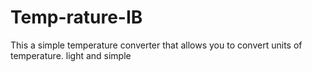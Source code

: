 # Temp-rature-IB
This a simple temperature converter that allows you to convert units of temperature. light and simple
